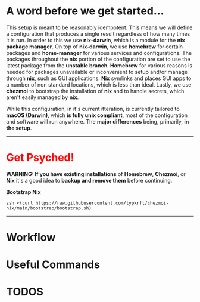 # A word before we get started...

This setup is meant to be reasonably idempotent. This means we will define a configuration that produces a single result regardless of how many times it is run. In order to this we use **nix-darwin**, which is a module for the **nix package manager**. On top of **nix-darwin**, we use **homebrew** for certain packages and **home-manager** for various services and configurations. The packages throughout the **nix** portion of the configuration are set to use the latest package from the **unstable branch**. **Homebrew** for various reasons is needed for packages unavailable or inconvenient to setup and/or manage through **nix**, such as GUI applications. **Nix** symlinks and places GUI apps to a number of non standard locations, which is less than ideal. Lastly, we use **chezmoi** to bootstrap the installation of **nix** and to handle secrets, which aren't easily managed by **nix**. 

While this configuration, in it's current itteration, is currently tailored to **macOS (Darwin)**, which **is fully unix compliant**, most of the configuration and software will run anywhere. The **major differences** being, primarily, **in the setup**.

___

<h1 style='color: red;'>Get Psyched!</h1>

**WARNING: If you have existing installations** of **Homebrew**, **Chezmoi**, or **Nix** it's a good idea to **backup and remove them** before continuing.

**Bootstrap Nix**
```shell
zsh <(curl https://raw.githubusercontent.com/typkrft/chezmoi-nix/main/bootstrap/bootstrap.sh)
```

---
# Workflow

# Useful Commands

# TODOS
